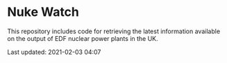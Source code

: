 # Nuke Watch

This repository includes code for retrieving the latest information available on the output of EDF nuclear power plants in the UK.

Last updated: 2021-02-03 04:07